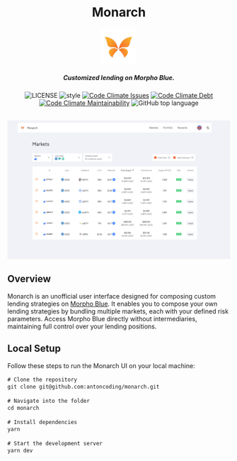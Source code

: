 <div align="center">
  <h1 > Monarch </h1>
  <img height=80 src="./imgs/logo.png"/>
  <h5 align="center"> Customized lending on Morpho Blue.</h5>

  <!-- move badges here -->
  <img src="https://img.shields.io/github/license/antoncoding/monarch?style=flat-square" alt="LICENSE" />
  <img src="https://img.shields.io/badge/code_style-prettier-ff69b4.svg?style=flat-square" alt="style" />
  <a href="https://codeclimate.com/github/antoncoding/monarch" target="_blank"><img src="https://img.shields.io/codeclimate/issues/antoncoding/monarch?style=flat-square" alt="Code Climate Issues" /></a>  <a href="https://codeclimate.com/github/antoncoding/monarch" target="_blank"><img src="https://img.shields.io/codeclimate/tech-debt/antoncoding/monarch?style=flat-square" alt="Code Climate Debt" /></a>  <a href="https://codeclimate.com/github/antoncoding/monarch" target="_blank"><img src="https://img.shields.io/codeclimate/maintainability/antoncoding/monarch?style=flat-square" alt="Code Climate Maintainability" /></a> <img src="https://img.shields.io/github/languages/top/antoncoding/monarch?style=flat-square" alt="GitHub top language" />
  
  <br/>
  <br/>
</div>

![Monarch UI Screenshot](./imgs/Screenshot-1.png)

## Overview

Monarch is an unofficial user interface designed for composing custom lending strategies on [Morpho Blue](https://github.com/morpho-org/morpho-blue). It enables you to compose your own lending strategies by bundling multiple markets, each with your defined risk parameters. Access Morpho Blue directly without intermediaries, maintaining full control over your lending positions.

## Local Setup

Follow these steps to run the Monarch UI on your local machine:

```shell
# Clone the repository
git clone git@github.com:antoncoding/monarch.git

# Navigate into the folder
cd monarch

# Install dependencies
yarn

# Start the development server
yarn dev
```

